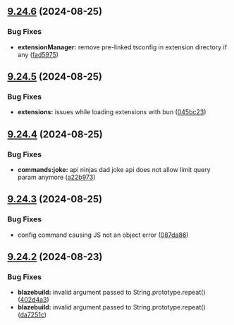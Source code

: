 ## [9.24.6](https://github.com/onesoft-sudo/sudobot/compare/v9.24.5...v9.24.6) (2024-08-25)


### Bug Fixes

* **extensionManager:** remove pre-linked tsconfig in extension directory if any ([fad5975](https://github.com/onesoft-sudo/sudobot/commit/fad5975996493b77588eb154b1f612b9b18590cd))



## [9.24.5](https://github.com/onesoft-sudo/sudobot/compare/v9.24.4...v9.24.5) (2024-08-25)


### Bug Fixes

* **extensions:** issues while loading extensions with bun ([045bc23](https://github.com/onesoft-sudo/sudobot/commit/045bc2322cc99b0c3f61bb9281a7370c95ebfcc1))



## [9.24.4](https://github.com/onesoft-sudo/sudobot/compare/v9.24.3...v9.24.4) (2024-08-25)


### Bug Fixes

* **commands:joke:** api ninjas dad joke api does not allow limit query param anymore ([a22b973](https://github.com/onesoft-sudo/sudobot/commit/a22b973ac511dab745ae5ce3513a5593a9c8ce06))



## [9.24.3](https://github.com/onesoft-sudo/sudobot/compare/v9.24.2...v9.24.3) (2024-08-25)


### Bug Fixes

* config command causing JS not an object error ([087da86](https://github.com/onesoft-sudo/sudobot/commit/087da863c9b71d6b9d3d36aeacc28411a5f20ee2))



## [9.24.2](https://github.com/onesoft-sudo/sudobot/compare/v9.24.1...v9.24.2) (2024-08-23)


### Bug Fixes

* **blazebuild:** invalid argument passed to String.prototype.repeat() ([402d4a3](https://github.com/onesoft-sudo/sudobot/commit/402d4a3eb7bdacba8adad5afa906819e52fd1a3c))
* **blazebuild:** invalid argument passed to String.prototype.repeat() ([da7251c](https://github.com/onesoft-sudo/sudobot/commit/da7251c9dead022f77a7a0664181cc2120343141))



